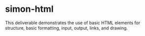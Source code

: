 # simon-html

This deliverable demonstrates the use of basic HTML elements for structure, basic formatting, input, output, links, and drawing.